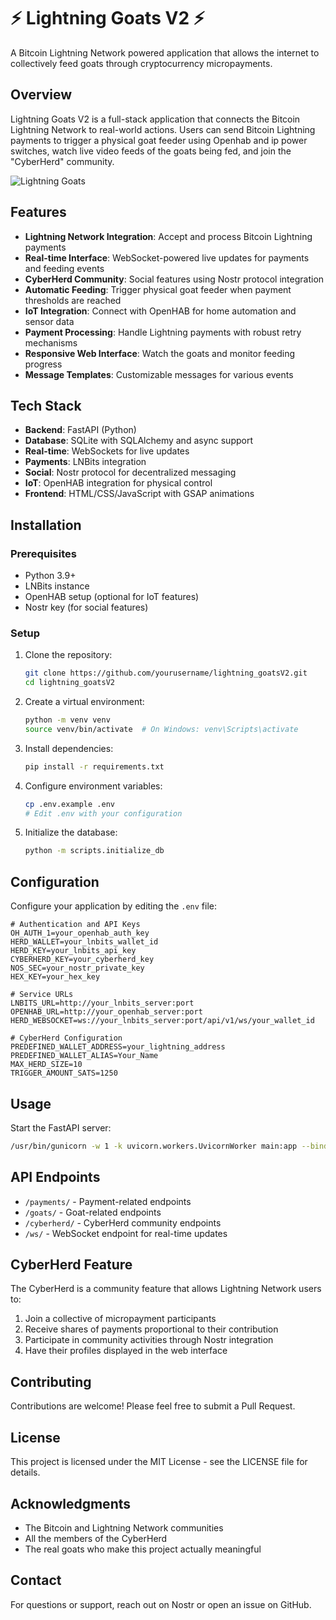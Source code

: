 # ⚡ Lightning Goats V2 ⚡

A Bitcoin Lightning Network powered application that allows the internet to collectively feed goats through cryptocurrency micropayments.

## Overview

Lightning Goats V2 is a full-stack application that connects the Bitcoin Lightning Network to real-world actions. Users can send Bitcoin Lightning payments to trigger a physical goat feeder using Openhab and ip power switches, watch live video feeds of the goats being fed, and join the "CyberHerd" community.

![Lightning Goats](https://lightning-goats.com/images/lightninggoatslogo1.png)

## Features

- **Lightning Network Integration**: Accept and process Bitcoin Lightning payments
- **Real-time Interface**: WebSocket-powered live updates for payments and feeding events
- **CyberHerd Community**: Social features using Nostr protocol integration
- **Automatic Feeding**: Trigger physical goat feeder when payment thresholds are reached
- **IoT Integration**: Connect with OpenHAB for home automation and sensor data
- **Payment Processing**: Handle Lightning payments with robust retry mechanisms
- **Responsive Web Interface**: Watch the goats and monitor feeding progress
- **Message Templates**: Customizable messages for various events

## Tech Stack

- **Backend**: FastAPI (Python)
- **Database**: SQLite with SQLAlchemy and async support
- **Real-time**: WebSockets for live updates
- **Payments**: LNBits integration
- **Social**: Nostr protocol for decentralized messaging
- **IoT**: OpenHAB integration for physical control
- **Frontend**: HTML/CSS/JavaScript with GSAP animations

## Installation

### Prerequisites

- Python 3.9+
- LNBits instance
- OpenHAB setup (optional for IoT features)
- Nostr key (for social features)

### Setup

1. Clone the repository:
   ```bash
   git clone https://github.com/yourusername/lightning_goatsV2.git
   cd lightning_goatsV2
   ```

2. Create a virtual environment:
   ```bash
   python -m venv venv
   source venv/bin/activate  # On Windows: venv\Scripts\activate
   ```

3. Install dependencies:
   ```bash
   pip install -r requirements.txt
   ```

4. Configure environment variables:
   ```bash
   cp .env.example .env
   # Edit .env with your configuration
   ```

5. Initialize the database:
   ```bash
   python -m scripts.initialize_db
   ```

## Configuration

Configure your application by editing the `.env` file:

```
# Authentication and API Keys
OH_AUTH_1=your_openhab_auth_key
HERD_WALLET=your_lnbits_wallet_id
HERD_KEY=your_lnbits_api_key
CYBERHERD_KEY=your_cyberherd_key
NOS_SEC=your_nostr_private_key
HEX_KEY=your_hex_key

# Service URLs
LNBITS_URL=http://your_lnbits_server:port
OPENHAB_URL=http://your_openhab_server:port
HERD_WEBSOCKET=ws://your_lnbits_server:port/api/v1/ws/your_wallet_id

# CyberHerd Configuration
PREDEFINED_WALLET_ADDRESS=your_lightning_address
PREDEFINED_WALLET_ALIAS=Your_Name
MAX_HERD_SIZE=10
TRIGGER_AMOUNT_SATS=1250
```

## Usage

Start the FastAPI server:

```bash
/usr/bin/gunicorn -w 1 -k uvicorn.workers.UvicornWorker main:app --bind 0.0.0.0:8090
```

## API Endpoints

- `/payments/` - Payment-related endpoints
- `/goats/` - Goat-related endpoints
- `/cyberherd/` - CyberHerd community endpoints
- `/ws/` - WebSocket endpoint for real-time updates

## CyberHerd Feature

The CyberHerd is a community feature that allows Lightning Network users to:

1. Join a collective of micropayment participants
2. Receive shares of payments proportional to their contribution
3. Participate in community activities through Nostr integration
4. Have their profiles displayed in the web interface

## Contributing

Contributions are welcome! Please feel free to submit a Pull Request.

## License

This project is licensed under the MIT License - see the LICENSE file for details.

## Acknowledgments

- The Bitcoin and Lightning Network communities
- All the members of the CyberHerd
- The real goats who make this project actually meaningful

## Contact

For questions or support, reach out on Nostr or open an issue on GitHub.